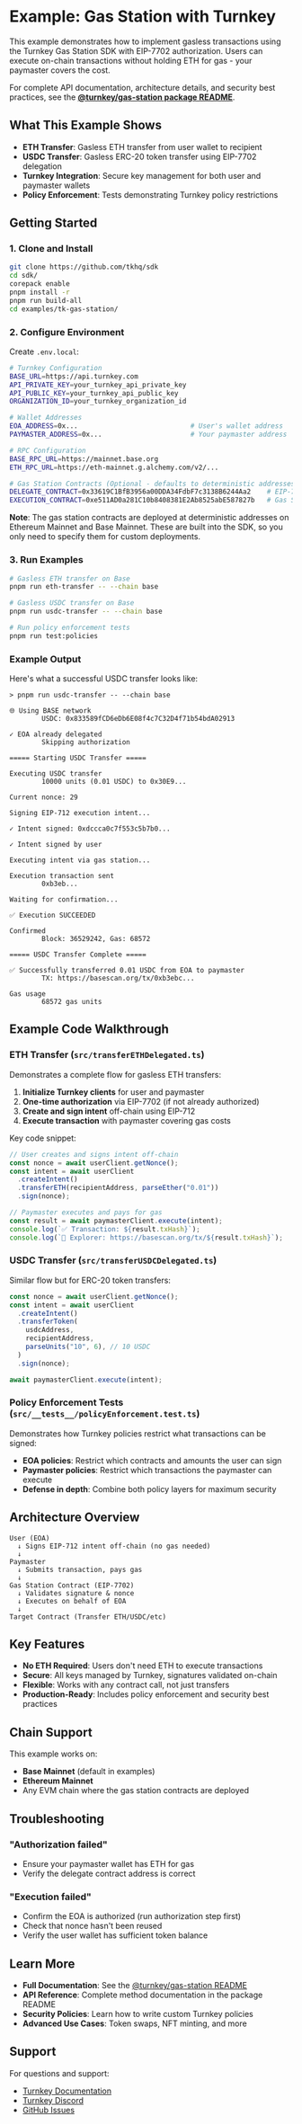 # Example: Gas Station with Turnkey

This example demonstrates how to implement gasless transactions using the Turnkey Gas Station SDK with EIP-7702 authorization. Users can execute on-chain transactions without holding ETH for gas - your paymaster covers the cost.

For complete API documentation, architecture details, and security best practices, see the **[@turnkey/gas-station package README](https://github.com/tkhq/sdk/tree/main/packages/gas-station)**.

## What This Example Shows

- **ETH Transfer**: Gasless ETH transfer from user wallet to recipient
- **USDC Transfer**: Gasless ERC-20 token transfer using EIP-7702 delegation
- **Turnkey Integration**: Secure key management for both user and paymaster wallets
- **Policy Enforcement**: Tests demonstrating Turnkey policy restrictions

## Getting Started

### 1. Clone and Install

```bash
git clone https://github.com/tkhq/sdk
cd sdk/
corepack enable
pnpm install -r
pnpm run build-all
cd examples/tk-gas-station/
```

### 2. Configure Environment

Create `.env.local`:

```bash
# Turnkey Configuration
BASE_URL=https://api.turnkey.com
API_PRIVATE_KEY=your_turnkey_api_private_key
API_PUBLIC_KEY=your_turnkey_api_public_key
ORGANIZATION_ID=your_turnkey_organization_id

# Wallet Addresses
EOA_ADDRESS=0x...                            # User's wallet address
PAYMASTER_ADDRESS=0x...                      # Your paymaster address

# RPC Configuration
BASE_RPC_URL=https://mainnet.base.org
ETH_RPC_URL=https://eth-mainnet.g.alchemy.com/v2/...

# Gas Station Contracts (Optional - defaults to deterministic addresses)
DELEGATE_CONTRACT=0x33619C1BfB3956a00DDA34FdbF7c3138B6244Aa2    # EIP-7702 delegate contract
EXECUTION_CONTRACT=0xe511AD0a281C10b8408381E2Ab8525abE587827b   # Gas Sponsorship entrypoint contract which calls the delegate.
```

**Note**: The gas station contracts are deployed at deterministic addresses on Ethereum Mainnet and Base Mainnet. These are built into the SDK, so you only need to specify them for custom deployments.

### 3. Run Examples

```bash
# Gasless ETH transfer on Base
pnpm run eth-transfer -- --chain base

# Gasless USDC transfer on Base
pnpm run usdc-transfer -- --chain base

# Run policy enforcement tests
pnpm run test:policies
```

### Example Output

Here's what a successful USDC transfer looks like:

```
> pnpm run usdc-transfer -- --chain base

🌐 Using BASE network
        USDC: 0x833589fCD6eDb6E08f4c7C32D4f71b54bdA02913

✓ EOA already delegated
        Skipping authorization

===== Starting USDC Transfer =====

Executing USDC transfer
        10000 units (0.01 USDC) to 0x30E9...

Current nonce: 29

Signing EIP-712 execution intent...

✓ Intent signed: 0xdccca0c7f553c5b7b0...

✓ Intent signed by user

Executing intent via gas station...

Execution transaction sent
        0xb3eb...

Waiting for confirmation...

✅ Execution SUCCEEDED

Confirmed
        Block: 36529242, Gas: 68572

===== USDC Transfer Complete =====

✅ Successfully transferred 0.01 USDC from EOA to paymaster
        TX: https://basescan.org/tx/0xb3ebc...

Gas usage
        68572 gas units
```

## Example Code Walkthrough

### ETH Transfer (`src/transferETHDelegated.ts`)

Demonstrates a complete flow for gasless ETH transfers:

1. **Initialize Turnkey clients** for user and paymaster
2. **One-time authorization** via EIP-7702 (if not already authorized)
3. **Create and sign intent** off-chain using EIP-712
4. **Execute transaction** with paymaster covering gas costs

Key code snippet:

```typescript
// User creates and signs intent off-chain
const nonce = await userClient.getNonce();
const intent = await userClient
  .createIntent()
  .transferETH(recipientAddress, parseEther("0.01"))
  .sign(nonce);

// Paymaster executes and pays for gas
const result = await paymasterClient.execute(intent);
console.log(`✅ Transaction: ${result.txHash}`);
console.log(`🔗 Explorer: https://basescan.org/tx/${result.txHash}`);
```

### USDC Transfer (`src/transferUSDCDelegated.ts`)

Similar flow but for ERC-20 token transfers:

```typescript
const nonce = await userClient.getNonce();
const intent = await userClient
  .createIntent()
  .transferToken(
    usdcAddress,
    recipientAddress,
    parseUnits("10", 6), // 10 USDC
  )
  .sign(nonce);

await paymasterClient.execute(intent);
```

### Policy Enforcement Tests (`src/__tests__/policyEnforcement.test.ts`)

Demonstrates how Turnkey policies restrict what transactions can be signed:

- **EOA policies**: Restrict which contracts and amounts the user can sign
- **Paymaster policies**: Restrict which transactions the paymaster can execute
- **Defense in depth**: Combine both policy layers for maximum security

## Architecture Overview

```
User (EOA)
  ↓ Signs EIP-712 intent off-chain (no gas needed)
  ↓
Paymaster
  ↓ Submits transaction, pays gas
  ↓
Gas Station Contract (EIP-7702)
  ↓ Validates signature & nonce
  ↓ Executes on behalf of EOA
  ↓
Target Contract (Transfer ETH/USDC/etc)
```

## Key Features

- **No ETH Required**: Users don't need ETH to execute transactions
- **Secure**: All keys managed by Turnkey, signatures validated on-chain
- **Flexible**: Works with any contract call, not just transfers
- **Production-Ready**: Includes policy enforcement and security best practices

## Chain Support

This example works on:

- **Base Mainnet** (default in examples)
- **Ethereum Mainnet**
- Any EVM chain where the gas station contracts are deployed

## Troubleshooting

### "Authorization failed"

- Ensure your paymaster wallet has ETH for gas
- Verify the delegate contract address is correct

### "Execution failed"

- Confirm the EOA is authorized (run authorization step first)
- Check that nonce hasn't been reused
- Verify the user wallet has sufficient token balance

## Learn More

- **Full Documentation**: See the [@turnkey/gas-station README](https://github.com/tkhq/sdk/tree/main/packages/gas-station)
- **API Reference**: Complete method documentation in the package README
- **Security Policies**: Learn how to write custom Turnkey policies
- **Advanced Use Cases**: Token swaps, NFT minting, and more

## Support

For questions and support:

- [Turnkey Documentation](https://docs.turnkey.com)
- [Turnkey Discord](https://discord.gg/turnkey)
- [GitHub Issues](https://github.com/tkhq/sdk/issues)
